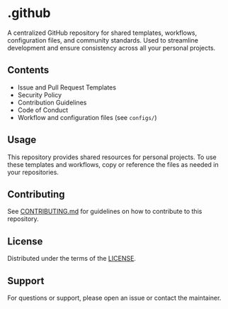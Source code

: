 # .github

A centralized GitHub repository for shared templates, workflows, configuration files, and community standards. Used to streamline development and ensure consistency across all your personal projects.

## Contents

- Issue and Pull Request Templates
- Security Policy
- Contribution Guidelines
- Code of Conduct
- Workflow and configuration files (see `configs/`)

## Usage

This repository provides shared resources for personal projects. To use these templates and workflows, copy or reference the files as needed in your repositories.

## Contributing

See [CONTRIBUTING.md](.github/CONTRIBUTING.md) for guidelines on how to contribute to this repository.

## License

Distributed under the terms of the [LICENSE](LICENSE).

## Support

For questions or support, please open an issue or contact the maintainer.
